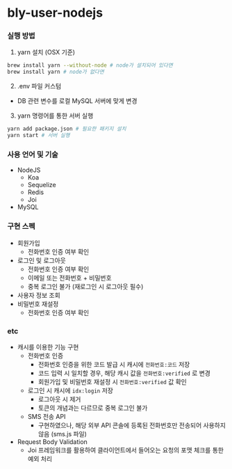 # bly-user-nodejs

### 실행 방법
1. yarn 설치 (OSX 기준)
```bash
brew install yarn --without-node # node가 설치되어 있다면
brew install yarn # node가 없다면
```
2. .env 파일 커스텀
- DB 관련 변수를 로컬 MySQL 서버에 맞게 변경
3. yarn 명령어를 통한 서버 실행
```bash
yarn add package.json # 필요한 패키지 설치
yarn start # 서버 실행
```
### 사용 언어 및 기술
* NodeJS
  + Koa
  + Sequelize
  + Redis
  + Joi
* MySQL

### 구현 스펙
* 회원가입
  + 전화번호 인증 여부 확인
* 로그인 및 로그아웃
  + 전화번호 인증 여부 확인
  + 이메일 또는 전화번호 + 비밀번호
  + 중복 로그인 불가 (재로그인 시 로그아웃 필수)
* 사용자 정보 조회
* 비밀번호 재설정
  + 전화번호 인증 여부 확인

### etc
* 캐시를 이용한 기능 구현
  + 전화번호 인증
    - 전화번호 인증을 위한 코드 발급 시 캐시에 `전화번호:코드` 저장
    - 코드 입력 시 일치할 경우, 해당 캐시 값을 `전화번호:verified` 로 변경
    - 회원가입 및 비밀번호 재설정 시 `전화번호:verified` 값 확인
  + 로그인 시 캐시에 `idx:login` 저장
    - 로그아웃 시 제거
    - 토큰의 개념과는 다르므로 중복 로그인 불가
  + SMS 전송 API
    - 구현하였으나, 해당 외부 API 콘솔에 등록된 전화번호만 전송되어 사용하지 않음 (sms.js 파일)
* Request Body Validation
  + Joi 프레임워크를 활용하여 클라이언트에서 들어오는 요청의 포맷 체크를 통한 예외 처리